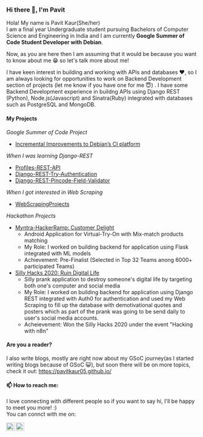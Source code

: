 ### Hi there 👋, I'm Pavit

Hola! My name is Pavit Kaur(She/her)  
I am a final year Undergraduate student pursuing Bachelors of Computer Science and Engineering in India and I am currently **Google Summer of Code Student Developer with Debian**.

Now, as you are here then I am assuming that it would be because you want to know about me :grin: so let's talk more about me!

I have keen interest in building and working with APIs and databases :heart:, so I am always looking for opportunities to work on Backend Development section of projects (let me know if you have one for me :innocent:) . I have some Backend Development experience in buildng APIs using Django REST (Python), Node.js(Javascript) and Sinatra(Ruby) integrated with databases such as PostgreSQL and MongoDB.

#### My Projects

*Google Summer of Code Project*

* [Incremental Improvements to Debian’s CI platform](https://summerofcode.withgoogle.com/projects/#6433686825730048)

*When I was learning Django-REST*

* [Profiles-REST-API](https://github.com/PavitKaur05/profiles-rest-api)
* [Django-REST-Try-Authentication](https://github.com/PavitKaur05/Django-REST-Try-Authentication)
* [Django-REST-Pincode-Field-Validator](https://github.com/PavitKaur05/Django-REST-Pincode-Field-Validator)

*When I got interested in Web Scraping*
* [WebScrapingProjects](https://github.com/PavitKaur05/WebScrapingProjects)

*Hackathon Projects*

* [Myntra-HackerRamp: Customer Delight ](https://github.com/PavitKaur05/Myntra-HackerRamp---Team-Natasha)
  - Android Application for Virtual-Try-On with Mix-match products matching 
  - My Role: I worked on building backend for application using Flask integrated with ML models
  - Achievement: Pre-Finalist (Selected in Top 32 Teams anong 6000+ participated Teams)
 * [Silly Hacks 2020: Ruin Digital Life](https://github.com/PavitKaur05/ruin-digital-life)
    - Silly prank application to destroy someone's digital life by targeting both one's computer and social media
    - My Role: I worked on building backend for application using Django REST integrated with Auth0 for authentication and used my Web Scraping to fill up the
      database with demotivational quotes and posters which as part of the prank was going to be send daily to user's social media accounts.
    - Acheievement: Won the Silly Hacks 2020 under the event "Hacking with n8n"


#### Are you a reader?

I also write blogs, mostly are right now about my GSoC journey(as I started writing blogs because of GSoC  :smiley_cat:), but soon there will be on more topics,
check it out: https://pavitkaur05.github.io/

#### 📫 How to reach me:  

 I love connecting with different people so if you want to say hi, I'll be happy to meet you more! :)  
 You can connct with me on:

<a href="https://twitter.com/PavitKaur4">
  <img align="left" alt="Pavit Kaur | Twitter" width="22px" src="https://raw.githubusercontent.com/peterthehan/peterthehan/master/assets/twitter.svg" />
</a>
<a href="https://www.linkedin.com/in/pavit-kaur-a23604178/">
  <img align="left" alt="Abhishek's LinkedIN" width="22px" src="https://raw.githubusercontent.com/peterthehan/peterthehan/master/assets/linkedin.svg" />
</a>

<!--
**PavitKaur05/PavitKaur05** is a ✨ _special_ ✨ repository because its `README.md` (this file) appears on your GitHub profile.

Here are some ideas to get you started:

- 🔭 I’m currently working on ...
- 🌱 I’m currently learning ...
- 👯 I’m looking to collaborate on ...
- 🤔 I’m looking for help with ...
- 💬 Ask me about ...
- 📫 How to reach me: ...
- 😄 Pronouns: ...
- ⚡ Fun fact: ...
-->
